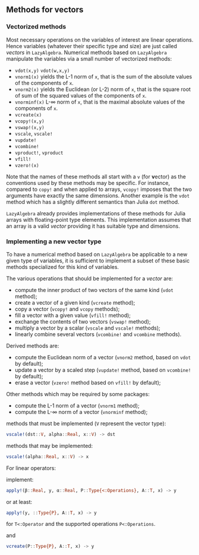 ## Methods for vectors

### Vectorized methods

Most necessary operations on the variables of interest are linear operations.
Hence variables (whatever their specific type and size) are just called
*vectors* in `LazyAlgebra`.  Numerical methods based on `LazyAlgebra`
manipulate the variables via a small number of vectorized methods:

* `vdot(x,y)`  `vdot(w,x,y)`
* `vnorm1(x)` yields the L-1 norm of `x`, that is the sum of the absolute
  values of the components of `x`.
* `vnorm2(x)` yields the Euclidean (or L-2) norm of `x`, that is the square
  root of sum of the squared values of the components of `x`.
* `vnorminf(x)` L-∞ norm of `x`, that is the maximal absolute values of the
  components of `x`.
* `vcreate(x)`
* `vcopy!(x,y)`
* `vswap!(x,y)`
* `vscale`, `vscale!`
* `vupdate!`
* `vcombine!`
* `vproduct!`, `vproduct`
* `vfill!`
* `vzero!(x)`

Note that the names of these methods all start with a `v` (for **v**ector) as
the conventions used by these methods may be specific.  For instance, compared
to `copy!` and when applied to arrays, `vcopy!` imposes that the two arguments
have exactly the same dimensions.  Another example is the `vdot` method which
has a slightly different semantics than Julia `dot` method.

`LazyAlgebra` already provides implementations of these methods for Julia
arrays with floating-point type elements.  This implementation assumes that an
array is a valid *vector* providing it has suitable type and dimensions.


### Implementing a new vector type

To have a numerical method based on `LazyAlgebra` be applicable to a new given
type of variables, it is sufficient to implement a subset of these basic
methods specialized for this kind of variables.

The various operations that should be implemented for a *vector* are:

* compute the inner product of two vectors of the same kind (`vdot` method);
* create a vector of a given kind (`vcreate` method);
* copy a vector (`vcopy!` and `vcopy` methods);
* fill a vector with a given value (`vfill!` method);
* exchange the contents of two vectors (`vswap!` method);
* multiply a vector by a scalar (`vscale` and `vscale!` methods);
* linearly combine several vectors (`vcombine!` and `vcombine` methods).

Derived methods are:
* compute the Euclidean norm of a vector (`vnorm2` method, based on `vdot` by
  default);
* update a vector by a scaled step (`vupdate!` method, based on `vcombine!` by
  default);
* erase a vector (`vzero!` method based on `vfill!` by default);

Other methods which may be required by some packages:
* compute the L-1 norm of a vector (`vnorm1` method);
* compute the L-∞ norm of a vector (`vnorminf` method);


methods that must be implemented (`V` represent the vector type):

```julia
vscale!(dst::V, alpha::Real, x::V) -> dst
```

methods that may be implemented:

```julia
vscale!(alpha::Real, x::V) -> x
```

For linear operators:

implement:
```julia
apply!(β::Real, y, α::Real, P::Type{<:Operations}, A::T, x) -> y
```
or at least:
```julia
apply!(y, ::Type{P}, A::T, x) -> y
```
for `T<:Operator` and the supported operations `P<:Operations`.

and
```julia
vcreate(P::Type{P}, A::T, x) -> y
```
